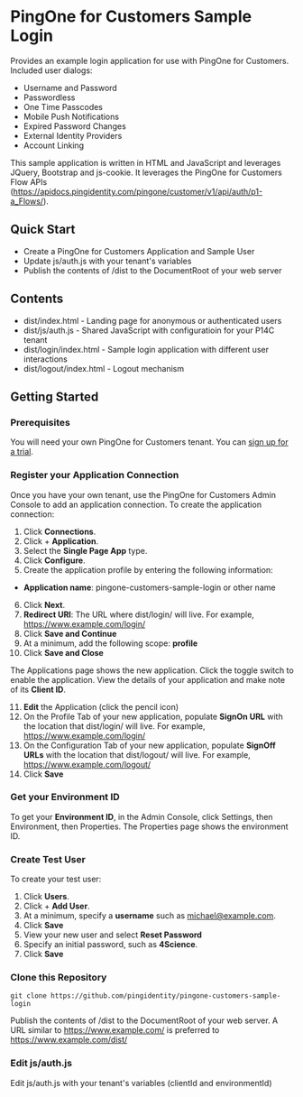# PingOne for Customers Sample Login
Provides an example login application for use with PingOne for Customers.  Included user dialogs:

* Username and Password
* Passwordless
* One Time Passcodes
* Mobile Push Notifications
* Expired Password Changes
* External Identity Providers
* Account Linking

This sample application is written in HTML and JavaScript and leverages JQuery, Bootstrap and js-cookie.  It leverages the PingOne for Customers Flow APIs (https://apidocs.pingidentity.com/pingone/customer/v1/api/auth/p1-a_Flows/).

## Quick Start

* Create a PingOne for Customers Application and Sample User
* Update js/auth.js with your tenant's variables
* Publish the contents of /dist to the DocumentRoot of your web server

## Contents

* dist/index.html         - Landing page for anonymous or authenticated users
* dist/js/auth.js         - Shared JavaScript with configuratioin for your P14C tenant
* dist/login/index.html   - Sample login application with different user interactions
* dist/logout/index.html  - Logout mechanism

## Getting Started

### Prerequisites

You will need your own PingOne for Customers tenant.  You can [sign up for a trial](https://developer.pingidentity.com/).

### Register your Application Connection

Once you have your own tenant, use the PingOne for Customers Admin Console to add an application connection. To create the application connection:

1. Click **Connections**.
2. Click + **Application**.
3. Select the **Single Page App** type.
4. Click **Configure**.
5. Create the application profile by entering the following information:
* **Application name**: pingone-customers-sample-login or other name
6. Click **Next**.
7. **Redirect URI**: The URL where dist/login/ will live.  For example, https://www.example.com/login/
8. Click **Save and Continue**
9. At a minimum, add the following scope: **profile**
10. Click **Save and Close**

The Applications page shows the new application.  Click the toggle switch to enable the application.  View the details of your application and make note of its **Client ID**.

11. **Edit** the Application (click the pencil icon)
12. On the Profile Tab of your new application, populate **SignOn URL** with the location that dist/login/ will live.  For example, https://www.example.com/login/
13. On the Configuration Tab of your new application, populate **SignOff URLs** with the location that dist/logout/ will live.  For example, https://www.example.com/logout/
14. Click **Save**

### Get your Environment ID

To get your **Environment ID**, in the Admin Console, click Settings, then Environment, then Properties. The Properties page shows the environment ID.

### Create Test User

To create your test user:

1. Click **Users**.
2. Click + **Add User**.
3. At a minimum, specify a **username** such as michael@example.com.
4. Click **Save**
5. View your new user and select **Reset Password**
6. Specify an initial password, such as **4Science**.
7. Click **Save**

### Clone this Repository

```
git clone https://github.com/pingidentity/pingone-customers-sample-login
```

Publish the contents of /dist to the DocumentRoot of your web server.  A URL similar to https://www.example.com/ is preferred to https://www.example.com/dist/

### Edit js/auth.js

Edit js/auth.js with your tenant's variables (clientId and environmentId)

